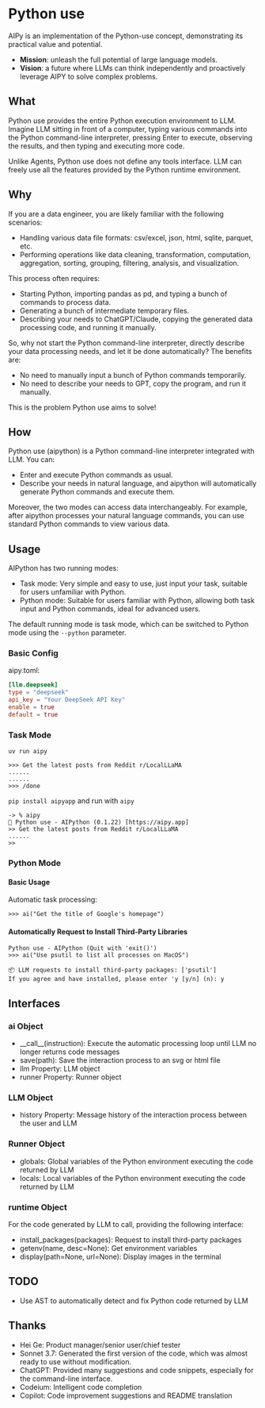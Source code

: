 # Python use
AIPy is an implementation of the Python-use concept, demonstrating its practical value and potential.
- **Mission**: unleash the full potential of large language models.
- **Vision**: a future where LLMs can think independently and proactively leverage AIPY to solve complex problems.

## What
Python use provides the entire Python execution environment to LLM. Imagine LLM sitting in front of a computer, typing various commands into the Python command-line interpreter, pressing Enter to execute, observing the results, and then typing and executing more code.

Unlike Agents, Python use does not define any tools interface. LLM can freely use all the features provided by the Python runtime environment.

## Why
If you are a data engineer, you are likely familiar with the following scenarios:
- Handling various data file formats: csv/excel, json, html, sqlite, parquet, etc.
- Performing operations like data cleaning, transformation, computation, aggregation, sorting, grouping, filtering, analysis, and visualization.

This process often requires:
- Starting Python, importing pandas as pd, and typing a bunch of commands to process data.
- Generating a bunch of intermediate temporary files.
- Describing your needs to ChatGPT/Claude, copying the generated data processing code, and running it manually.

So, why not start the Python command-line interpreter, directly describe your data processing needs, and let it be done automatically? The benefits are:
- No need to manually input a bunch of Python commands temporarily.
- No need to describe your needs to GPT, copy the program, and run it manually.

This is the problem Python use aims to solve!

## How
Python use (aipython) is a Python command-line interpreter integrated with LLM. You can:
- Enter and execute Python commands as usual.
- Describe your needs in natural language, and aipython will automatically generate Python commands and execute them.

Moreover, the two modes can access data interchangeably. For example, after aipython processes your natural language commands, you can use standard Python commands to view various data.

## Usage
AIPython has two running modes:
- Task mode: Very simple and easy to use, just input your task, suitable for users unfamiliar with Python.
- Python mode: Suitable for users familiar with Python, allowing both task input and Python commands, ideal for advanced users.

The default running mode is task mode, which can be switched to Python mode using the `--python` parameter.

### Basic Config
aipy.toml:
```toml
[llm.deepseek]
type = "deepseek"
api_key = "Your DeepSeek API Key"
enable = true
default = true
```

### Task Mode
`uv run aipy`
```
>>> Get the latest posts from Reddit r/LocalLLaMA
......
......
>>> /done
```

`pip install aipyapp` and run with `aipy`

```
-> % aipy
🚀 Python use - AIPython (0.1.22) [https://aipy.app]
>> Get the latest posts from Reddit r/LocalLLaMA
......
>>
```

### Python Mode

#### Basic Usage
Automatic task processing:

```
>>> ai("Get the title of Google's homepage")
```

#### Automatically Request to Install Third-Party Libraries
```
Python use - AIPython (Quit with 'exit()')
>>> ai("Use psutil to list all processes on MacOS")

📦 LLM requests to install third-party packages: ['psutil']
If you agree and have installed, please enter 'y [y/n] (n): y

```

## Interfaces
### ai Object
- \_\_call\_\_(instruction): Execute the automatic processing loop until LLM no longer returns code messages
- save(path): Save the interaction process to an svg or html file
- llm Property: LLM object
- runner Property: Runner object

### LLM Object
- history Property: Message history of the interaction process between the user and LLM

### Runner Object
- globals: Global variables of the Python environment executing the code returned by LLM
- locals: Local variables of the Python environment executing the code returned by LLM

### runtime Object
For the code generated by LLM to call, providing the following interface:
- install_packages(packages): Request to install third-party packages
- getenv(name, desc=None): Get environment variables
- display(path=None, url=None): Display images in the terminal

## TODO
- Use AST to automatically detect and fix Python code returned by LLM

## Thanks
- Hei Ge: Product manager/senior user/chief tester
- Sonnet 3.7: Generated the first version of the code, which was almost ready to use without modification.
- ChatGPT: Provided many suggestions and code snippets, especially for the command-line interface.
- Codeium: Intelligent code completion
- Copilot: Code improvement suggestions and README translation



